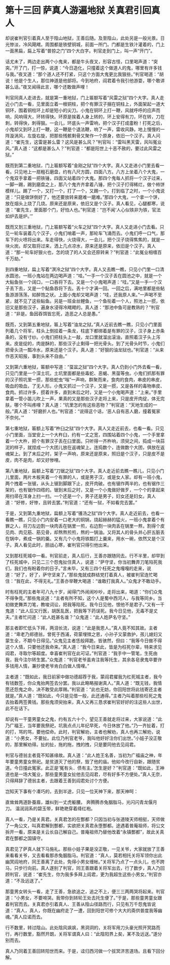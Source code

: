 # 第十三回  萨真人游遍地狱  关真君引回真人

却说崔判官引着真人至于陰山地狱，王善后随。及至陰山，此处另是一般光景。日光惨淡，冷风飓飕。周围都是铁壁铜城，前面一所门。门都是生铁汁灌着的，门上一面黑扁，扁上写着“普掠之门”四个大白字。判官走到门上，叫一声“开门”。

话尤未了，两边走出两个小鬼来，都是牛头夜叉，形容古怪，口里喝声道：“突突。”开了门，打一惊，说道：“今日造化，只撞着这个做道人的鬼，哪里有许多钱与我。”夜叉道：“那个道人还不打紧，只这个方面大鬼更比我狠些。”判官喝道：“胡说！他是个生人，那位神道是他部将。今到地府，阎君着令我引他游耍，哪个敢讲甚么话。”夜叉闻得此言，哪个还敢做声哩！

判官同真人走进去，就是第一重地狱，门上匾额写着“风雷之狱”四个大字。真人走近小门去一看，见里面立着一根铜柱，把个有罪汉子捆在铜柱上，外面架起一道大铜环，围着铜柱环上却是短小的尖刀。小鬼在铜环上打一鞭，风就呼呼的应声而响，风响得大，环转得快。环原是挨着人身上转的，环上安得有刀，环在转，刀在刺，转得快，刺得狠。一会儿，环底头一声雷响，把个汉子打成齑粉！打死之后，小鬼却又到环上打一鞭，这一鞭是个退法鞭，响了一声，雷收风静。地上慢慢的一阵漩涡风，左旋右旋，把那些残骸剩骨又聚作一个原身，依旧一个汉子。真人问道：“崔先生，这雷是甚么雷？这风是甚么风？”判官叫：“雷叫黑天雷，风叫冤业风。”真人道：“这都是甚么人？”判官道：“都是阳世上十恶不赦的，要过此风雷之狱。”

既而到第二重地狱，门上匾额写着“金刚之狱”四个大字。真人又走进小门里去看一看。只见地上一扇粗石磨盘，约有八尺方圆，四面八方。八方上坐着八个大鬼，一个鬼双手拿着一把铁锤，四面又站着四个大鬼。那四个鬼每人抓将一个汉子过来，一脚一踢，踢到磨盘之上，那八个鬼齐齐拿着八锤，把个汉子打得稀烂，做个柿饼模样儿。踢了一个，又打一个，打了一个，又踢一个。打到临了之时，一个小鬼说道：“只是做饼倒好了，他还要放转来磨难一磨难。”那四个大鬼，一个拿一个饼，放在烟头上烧了几烧。原来还是原来，依旧又是个汉子。真人看见，心腿都寒，说道：“崔先生，里面那个门，好怕人也。”判官道：“岂不闻‘人心似铁非为铁，官法如炉去是炉。’”

既而又到三重地狱，门上匾额写着“火车之狱”四个大字。真人又走进小门去看。只见一轮车装着几个汉子，小鬼们哨着一声，那轮车飞涌而去。小鬼们呼一口气，那车下的火喷将出来。车走得快，火烧得大，一会儿，把个汉子烧得焦焦的，就是一块火炭。却又取将过来，洒上几点凉水，原来还是原来，依旧是个汉子。真人道：“那一轮车好狠火也，怎的烧了的人又会还原转来？”判官道：“此冤业相缠百千万劫。”

到四重地狱，扁上写着“溟泠之狱”四个大字。真人又去瞧一瞧，只见小门里一口清水圆池，一班小鬼站在两边喝声道：“哇。”一手一个汉子丢在圆池之中，就是一个大鲇鱼张一个阔口，一口吞将下去。又是一个小鬼喝声道：“哇。”又是一手一个汉子丢下去，又是一个鲇鱼吞将下去。丢十个才满一回。一回之后，满地里都是些鲇鱼游游荡荡，如醉饱之状。上面小鬼却又喝声道：“哇，还我原人来。”一声喝不至紧，就不见了这些鲇鱼。另是一班金丝鲤鱼，一个鱼衔着一个人，照池上一掼，依旧又是那些汉子，遍身水浸得冷飕飕的。真人道：“那池中鱼可是教熟的？”判官道：“非是。鱼因吞饵皆忘死，造恶之人总是愚。”

既而，又到第五重地狱，匾上写着“油龙之狱。”真人近前去瞧一瞧，只见小门里面列着几个将军，柱头上倒挂着一条龙，柱底下都绑着是有罪的汉子，汉子身上赤条条的，没有寸纱。小鬼们把柱头上一敲，龙口里就溜出滚油，直照着汉子头上泻来。皮是绽的，肉是酥的，那些汉子止剩得一把光骨头。到了光骨头时节，小鬼们把骨头浇一瓢冷水，原来还是个汉子。真人道：“好狠的油龙狱也。”判官道：“从来作恶天昭报，事到头来不自由。”

又到第六重地狱，匾额中写道：“虿盆之狱”四个大字。真人仍到小门外去看一看，只见门里是一个深土坑，土坑里面都是些毒蛇、恶蝎、黑虿等虫。小鬼们抓那有罪的汉子照坑里一掼，那些蛇虫“嗡”一声响，群聚而来，食肉的食肉，串皮的串皮，吸血的吸血，了无人形。小鬼又抓过一个汉子，又是一掼，又是各样的毒物串皮、食肉。抓过许多，掼着许多，直到末后之时，又是一个小鬼喝声道：“上来。”手里拿着一管小笛儿吹上一声，果真的又是那些汉子走将上来，只是皮开肉绽，体无完肤，哪个不叫疼哩？真人道：“坑里怎的有这些恶物？”判官道：“天地生成的一般。”真人道：“好磨折人也。”判官道：“说得这个话，‘恶人自有恶人磨，撞着冤家不奈何。’”

第七重地狱，匾额上写着“杵臼之狱”四个大字。真人又走近前去，也看一看。只见小门里面，当堂安上一个大杵臼，约有一丈之宽，四围站着四个小鬼，一个手里拿着一个大杵，把个有罪汉子丢在臼里面。只听得一齐杵响，须臾之间，捣成一块蒜泥的样子，就捏成一个大团儿放在返魂架上。连捣数个，连做数个大团，俱放在返魂架上。到了末后之时，架子一声响，原来还是原来，照旧是个汉子，只是皮不是皮，肉不是肉，却又好惨哩。

第八重地狱，扁额上写着“刀锯之狱”四个大字。真人走近前去瞧一瞧儿，只见小门儿里面，两片木板夹着一个有罪的人，或是男子汉，或是女人家。却有一班小鬼，两个拽着一张锯，从头上锯到脚跟下止，皮开肉破。也有锯作两半的，也有锯作三架的，也有锯作四绺的。锯到末后之时，又是一个小鬼做好做歹，一个个的拿起来用扫帚在浑身上扫一扫。一个还是一个，男子还是男子，妇女还是妇女。真人道：“好修，好惨，且转去罢。”判官道：“还有一狱，不如看完去罢。”

于是，又到第九重地狱，扁额上写着“镬汤之狱”四个大字。真人走近前去，也看一看瞧一瞧，只见小门内安着一口老大的铜锅，烧起赫赫的猛火，一班小鬼拿着个有罪之人，将刀左边割一块肉丢在锅里一煎，右边割一块肉丢在锅里一熬，割得个皮见肉、肉见筋、筋见骨，却熬熬煎煎，熬的一锅油。又将其人的骨头并心肝五脏丢在锅中，煮成一锅的羹。又有几个小鬼将铁瓢打上羹来，用水一碗，依然又是个汉子。真人看见此时，胆战心寒，崔判官只得引他出来。

又到那枉死城中一看。判官前走，真人后行，王善亦跟随同去。行不半里，却早到了枉死城中，只见二三个怨鬼扯住真人，说道：“萨守坚，你当初舞弄刀笔陷死我们，我们也有盼着你的日子。”言未毕，又有三四个枉死之鬼嘎嘎的走来，说道：“好了，好了，萨守坚来了。”那些鬼就成群结党打着真人，被崔判官连忙喝住：“我在此，不得无礼。”王善亦举鞭大喝道：“谁敢打我真人。”众鬼才不敢动手。

时有枉死的主者年可八九十岁，闻得门外闹闹吵吵，走将出来，喝道：“你们众鬼不得争竞。”那些鬼说道：“主者有所不知，这个人是蜀中西河人，与我等同乡。当初做吏舞弄刀笔，教唆词讼，把我等陷死。我今日见他，恨他不是君子。”又有一干鬼道：“此人后又行医，胡医乱医，把我等下药误死。我今日见他，无毒不是丈夫。”主者忙问道：“此人姓甚名谁？”众鬼道：“此人姓萨名守坚。”

那主者即忙低头下拜，两泪长流，说道：“此是我恩人。”真人竟不知其故。主者道：“卑老乃郑德翁，曾死于西浦，荷蒙埋殡之恩，小孙子又蒙救护，孩儿媳妇又蒙生全，不期今日得见。”众鬼见主者恁般拜跪，皆骇然，但曰：“我等今日做不得这个人情，只要他还我命来。”真人道：“我今日来此，皆是为枉死尔辈，特来求见阎君，寻取尔等超度。幸喜崔判官在此可证。”判官道：“我手中一管笔，生死由我，我今注尔转生罢。”众鬼道：“判官老爷虽肯注我等托生，其余各皂隶鬼卒要许多钱用人情，兼抄使老爷肯白白做人情哩。”

主者道：“既如此，我日前家中做功德超荐于我，蒙阎君擢我为杠死城主者，我今有钱数签，你众鬼抬两签去分罢。我以此略略报谢真人。”真人道：“既无钱，我情愿还怨鬼之命，决不敢受此厚赐。”判官道：“此也无妨，你回阳世将此钱寄还主者就是。”真人道：“既如此，今只是见借一般，此还通得。”主者乃叫着那些枉死之鬼去抬着两签黄钱。那些鬼须臾抬来，真人又再三恳求崔判官好好的注这些人出世，此不在话下。

却说有一干童男童女之鬼，约有五六十个，望见王善就走将过来，大家说道：“此乃广福王，当年要我祭祀，坑我点点儿年纪早死，今日休放了他。”乃一齐扯着，打的打，骂的骂，要他偿命。此时，判官解劝，主者也解劝，真人也再三解劝，说道：“小男女，不要扯。此位乃判官老爷，我叫他好好注你们出世。”小娃子没正敬的，那里解劝得。扯的扯，拖的拖，拽的拽，只是要同他去见阎君。

判官与德翁主者竟不知甚缘故。真人道：“此人姓王名善，当初为广福庙之神，年年要童男童女祭祀。是贫道灭了他的祭，毁了他的庙。他如今改行自新，跟随贫道。今日撞此冤家。此正是‘冤有头．债有主。’怎生是好？”判官道：“既如此，王神道也是一场大冤业，那些童男童女扯他去见阎君，尽有好多不方便处。”真人无奈，只得拜辞了德翁主者，去跟着王善到阎君处讨个方便。

岂知天下事有个凑巧的，去到半途，只见一位天神下来，那天神呵：

直耸耸两道卧蚕眉，雄纠到一丈虎躯腰。
奔腾腾赤兔胭脂马，光闪闪青龙偃月刀。
温润润系的碧玉带，鲜艳艳穿着绛红袍。

真人一看，乃是关真君。关真君怎的在酆都？只因当初与张道陵天师相挺，天师做了一角公文，叫真君解到酆都，实欲把关真君永堕酆都。途遇着普庵祖师，将公文拆开一看，原来是关云长自己解自己。普庵祖师乃替他改着“永镇酆都”，故此关真君在酆都之国镇守。

真君见了萨真人就下马施礼。那些小娃子果是没正敬，一见关爷，大家就放了王善来看看关爷，又去看看那赤兔胭脂马。判官道：“真人，莫若相托关将军领你出此幽冥阎地府，同王善离了此处，免得小男女缠帐。”关将军乃点了一点头儿，也不跨马，只步行向前。真人遂别了判官，同王善跟着关将军出去，行了数步，真人乃回顾判官，说道：“崔先生，你为我多多拜上阎君，更为我超生这些小男女。”判官亦道：“不及远送了。”

那童男女转头一看，走了王善，急欲追之，追之不上，便三三两两哭将起来。判官道：“小男女，不要啼哭。我带你到转轮王处去托生便了。”于是，那些童男童女跟着判官而去。关真君亦引着真人、王善从陰山径路而行，只见有万千怨鬼皆说道：“真人，真人，你既在幽府走了一遭，回到阳世可修个大大的斋供普度我等幽魂。”真人应诺而去。

行不数里，转过陰山。此处陰风飒飒，黑洞洞的，关将军用刀头豪光照开冥路而行，再行数里，豁然开朗，关将军谓真人曰：“此陰阳界上矣，某不及远送。”遂分别而去。

真人乃同着王善回转阳世而来。于是，迳归西河做一个拔冥济苦道场。且看下回分解。
